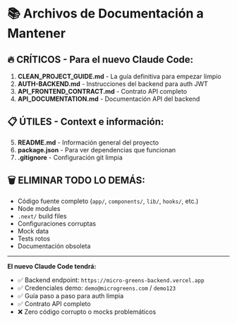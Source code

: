 # 📚 Archivos de Documentación a Mantener

## 🔥 **CRÍTICOS - Para el nuevo Claude Code:**

1. **CLEAN_PROJECT_GUIDE.md** - La guía definitiva para empezar limpio
2. **AUTH-BACKEND.md** - Instrucciones del backend para auth JWT
3. **API_FRONTEND_CONTRACT.md** - Contrato API completo
4. **API_DOCUMENTATION.md** - Documentación API del backend

## 📋 **ÚTILES - Context e información:**

5. **README.md** - Información general del proyecto
6. **package.json** - Para ver dependencias que funcionan
7. **.gitignore** - Configuración git limpia

## 🗑️ **ELIMINAR TODO LO DEMÁS:**

- Código fuente completo (`app/`, `components/`, `lib/`, `hooks/`, etc.)
- Node modules
- `.next/` build files
- Configuraciones corruptas
- Mock data
- Tests rotos
- Documentación obsoleta

---

**El nuevo Claude Code tendrá:**
- ✅ Backend endpoint: `https://micro-greens-backend.vercel.app`
- ✅ Credenciales demo: `demo@microgreens.com` / `demo123` 
- ✅ Guía paso a paso para auth limpia
- ✅ Contrato API completo
- ❌ Zero código corrupto o mocks problemáticos